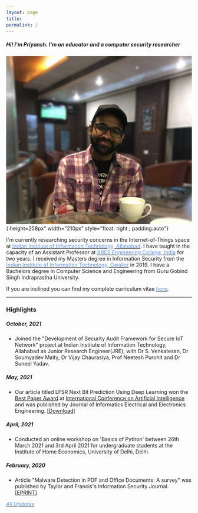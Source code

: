```yaml
---
layout: page
title: 
permalink: /
---
```


<head>
    <script src="https://kit.fontawesome.com/d06797ceaa.js" crossorigin="anonymous"></script>
</head>

##### _Hi! I'm Priyansh. I'm an educator and a computer security researcher_

![](/assets/images/priyansh.jpg){:height=258px" width="210px" style="float: right ; padding:auto"}

I'm currently researching security concerns in the Internet-of-Things space at [<span style="color: #6495ED">Indian Institute of Information Technology, Allahabad</span>](iiita.ac.in). I have taught in the capacity of an Assistant Professor at [<span style="color: #6495ED">ABES Engineering College, India</span>](https://www.abes.ac.in/) for two years. I received my Masters degree in Information Security from the [<span style="color: #6495ED">Indian Institute of Information Technology, Gwalior</span>](iiitm.ac.in) in 2019. I have a Bachelors degree in Computer Science and Engineering from Guru Gobind Singh Indraprastha University.

If you are inclined you can find my complete curriculum vitae [<span style="color: #6495ED ">here</span>](assets/files/PriyanshSingh.pdf).

_________________

### Highlights

##### _October, 2021_

* Joined the "Development of Security Audit Framework for Secure IoT Network" project at Indian Institute of Information Technology, Allahabad as Junior Research Engineer(JRE), with Dr S. Venkatesan, Dr Soumyadev Maity, Dr Vijay Chaurasiya, Prof Neetesh Purohit and Dr Suneel Yadav.

##### _May, 2021_

* Our article titled LFSR Next Bit Prediction Using Deep Learning won the [Best Paper Award](https://drive.google.com/file/d/11aXbaWhr7aNMZJ3IezEbHXdI-GJ5j7Kp/view?usp=sharing) at [International Conference on Artificial Intelligence](https://aifoundation.in/icai2021/index.php) and was published by Journal of Informatics Electrical and Electronics Engineering. [<span>[Download]</span>](https://a2zjournals.com/jieee/previssue/htmlview/41)

##### _April, 2021_

* Conducted an online workshop on 'Basics of Python' between 26th March 2021 and 3rd April 2021 for undergraduate students at the Institute of Home Economics, University of Delhi, Delhi.

##### _February, 2020_

* Article "Malware Detection in PDF and Office Documents: A survey" was published by Taylor and Francis's Information Security Journal. [<span>[EPRINT]</span>](https://www.tandfonline.com/eprint/WUCN42SFVRUKWTWVGUSK/full?target=10.1080/19393555.2020.1723747)

[<span style="color: #6495ED;">_All Updates_</span>](/updates)
